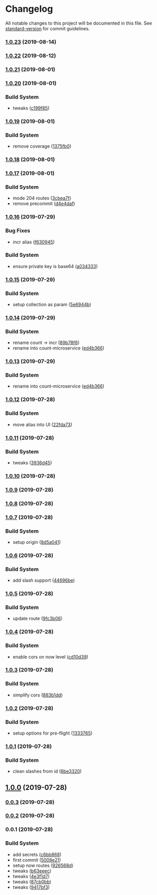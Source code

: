 # Changelog

All notable changes to this project will be documented in this file. See [standard-version](https://github.com/conventional-changelog/standard-version) for commit guidelines.

### [1.0.23](https://github.com/Kikobeats/count-microservice/compare/v1.0.22...v1.0.23) (2019-08-14)

### [1.0.22](https://github.com/Kikobeats/count-microservice/compare/v1.0.21...v1.0.22) (2019-08-12)

### [1.0.21](https://github.com/Kikobeats/count-microservice/compare/v1.0.20...v1.0.21) (2019-08-01)



### [1.0.20](https://github.com/Kikobeats/count-microservice/compare/v1.0.19...v1.0.20) (2019-08-01)


### Build System

* tweaks ([c199f85](https://github.com/Kikobeats/count-microservice/commit/c199f85))



### [1.0.19](https://github.com/Kikobeats/count-microservice/compare/v1.0.18...v1.0.19) (2019-08-01)


### Build System

* remove coverage ([1375fb0](https://github.com/Kikobeats/count-microservice/commit/1375fb0))



### [1.0.18](https://github.com/Kikobeats/count-microservice/compare/v1.0.17...v1.0.18) (2019-08-01)



### [1.0.17](https://github.com/Kikobeats/count-microservice/compare/v1.0.16...v1.0.17) (2019-08-01)


### Build System

* mode 204 routes ([3cbea7f](https://github.com/Kikobeats/count-microservice/commit/3cbea7f))
* remove precommit ([d4e4daf](https://github.com/Kikobeats/count-microservice/commit/d4e4daf))



### [1.0.16](https://github.com/Kikobeats/count-microservice/compare/v1.0.15...v1.0.16) (2019-07-29)


### Bug Fixes

* incr alias ([f630945](https://github.com/Kikobeats/count-microservice/commit/f630945))


### Build System

* ensure private key is base64 ([a034333](https://github.com/Kikobeats/count-microservice/commit/a034333))



### [1.0.15](https://github.com/Kikobeats/count-microservice/compare/v1.0.14...v1.0.15) (2019-07-29)


### Build System

* setup collection as param ([5e6944b](https://github.com/Kikobeats/count-microservice/commit/5e6944b))



### [1.0.14](https://github.com/Kikobeats/count-microservice/compare/v1.0.12...v1.0.14) (2019-07-29)


### Build System

* rename count → incr ([89b78f6](https://github.com/Kikobeats/count-microservice/commit/89b78f6))
* rename into count-microservice ([ed4b366](https://github.com/Kikobeats/count-microservice/commit/ed4b366))



### [1.0.13](https://github.com/Kikobeats/count-microservice/compare/v1.0.12...v1.0.13) (2019-07-29)


### Build System

* rename into count-microservice ([ed4b366](https://github.com/Kikobeats/count-microservice/commit/ed4b366))



### [1.0.12](https://github.com/Kikobeats/pageviews-microservice/compare/v1.0.11...v1.0.12) (2019-07-28)


### Build System

* move alias into UI ([22fda73](https://github.com/Kikobeats/pageviews-microservice/commit/22fda73))



### [1.0.11](https://github.com/Kikobeats/pageviews-microservice/compare/v1.0.10...v1.0.11) (2019-07-28)


### Build System

* tweaks ([3936d45](https://github.com/Kikobeats/pageviews-microservice/commit/3936d45))



### [1.0.10](https://github.com/Kikobeats/pageviews-microservice/compare/v1.0.9...v1.0.10) (2019-07-28)



### [1.0.9](https://github.com/Kikobeats/pageviews-microservice/compare/v1.0.8...v1.0.9) (2019-07-28)



### [1.0.8](https://github.com/Kikobeats/pageviews-microservice/compare/v1.0.7...v1.0.8) (2019-07-28)



### [1.0.7](https://github.com/Kikobeats/pageviews-microservice/compare/v1.0.6...v1.0.7) (2019-07-28)


### Build System

* setup origin ([8d5a041](https://github.com/Kikobeats/pageviews-microservice/commit/8d5a041))



### [1.0.6](https://github.com/Kikobeats/pageviews-microservice/compare/v1.0.5...v1.0.6) (2019-07-28)


### Build System

* add slash support ([44696be](https://github.com/Kikobeats/pageviews-microservice/commit/44696be))



### [1.0.5](https://github.com/Kikobeats/pageviews-microservice/compare/v1.0.4...v1.0.5) (2019-07-28)


### Build System

* update route ([9fc3b06](https://github.com/Kikobeats/pageviews-microservice/commit/9fc3b06))



### [1.0.4](https://github.com/Kikobeats/pageviews-microservice/compare/v1.0.3...v1.0.4) (2019-07-28)


### Build System

* enable cors on now level ([cd10d39](https://github.com/Kikobeats/pageviews-microservice/commit/cd10d39))



### [1.0.3](https://github.com/Kikobeats/pageviews-microservice/compare/v1.0.2...v1.0.3) (2019-07-28)


### Build System

* simplify cors ([883b1dd](https://github.com/Kikobeats/pageviews-microservice/commit/883b1dd))



### [1.0.2](https://github.com/Kikobeats/pageviews-microservice/compare/v1.0.1...v1.0.2) (2019-07-28)


### Build System

* setup options for pre-flight ([1333765](https://github.com/Kikobeats/pageviews-microservice/commit/1333765))



### [1.0.1](https://github.com/Kikobeats/pageviews-microservice/compare/v1.0.0...v1.0.1) (2019-07-28)


### Build System

* clean slashes from id ([6be3320](https://github.com/Kikobeats/pageviews-microservice/commit/6be3320))



## [1.0.0](https://github.com/Kikobeats/pageviews-microservice/compare/v0.0.3...v1.0.0) (2019-07-28)



### [0.0.3](https://github.com/Kikobeats/pageviews-microservice/compare/v0.0.2...v0.0.3) (2019-07-28)



### [0.0.2](https://github.com/Kikobeats/pageviews-microservice/compare/v0.0.1...v0.0.2) (2019-07-28)



### 0.0.1 (2019-07-28)


### Build System

* add secrets ([c6bb868](https://github.com/Kikobeats/pageviews-microservice/commit/c6bb868))
* first commit ([5008e21](https://github.com/Kikobeats/pageviews-microservice/commit/5008e21))
* setup now routes ([926568d](https://github.com/Kikobeats/pageviews-microservice/commit/926568d))
* tweaks ([b63eeec](https://github.com/Kikobeats/pageviews-microservice/commit/b63eeec))
* tweaks ([4e3f1d7](https://github.com/Kikobeats/pageviews-microservice/commit/4e3f1d7))
* tweaks ([87cb0bb](https://github.com/Kikobeats/pageviews-microservice/commit/87cb0bb))
* tweaks ([9417bf3](https://github.com/Kikobeats/pageviews-microservice/commit/9417bf3))
